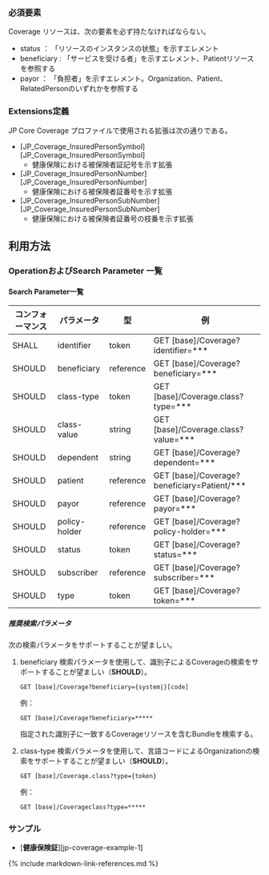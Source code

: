 
### 必須要素

Coverage リソースは、次の要素を必ず持たなければならない。

- status ： 「リソースのインスタンスの状態」を示すエレメント
- beneficiary : 「サービスを受ける者」を示すエレメント、Patientリソースを参照する
- payor ： 「負担者」を示すエレメント。Organization、Patient、RelatedPersonのいずれかを参照する

### Extensions定義

JP Core Coverage プロファイルで使用される拡張は次の通りである。
- [JP_Coverage_InsuredPersonSymbol][JP_Coverage_InsuredPersonSymbol]
    - 健康保険における被保険者証記号を示す拡張
- [JP_Coverage_InsuredPersonNumber][JP_Coverage_InsuredPersonNumber]
    - 健康保険における被保険者証番号を示す拡張
- [JP_Coverage_InsuredPersonSubNumber][JP_Coverage_InsuredPersonSubNumber]
    - 健康保険における被保険者証番号の枝番を示す拡張

## 利用方法

### OperationおよびSearch Parameter 一覧

#### Search Parameter一覧

| コンフォーマンス | パラメータ    | 型     | 例                                                           |
| ---------------- | ------------- | ------ | ------------------------------------------------------------ |
| SHALL            | identifier | token  | GET [base]/Coverage?identifier=***
| SHOULD           | beneficiary   | 	reference  | GET [base]/Coverage?beneficiary=*** |
| SHOULD           | class-type    | token | GET [base]/Coverage.class?type=*** |
| SHOULD           | class-value | string  | GET [base]/Coverage.class?value=*** |
| SHOULD           | dependent | string  | GET [base]/Coverage?dependent=*** |
| SHOULD           | patient | reference  | GET [base]/Coverage?beneficiary=Patient/*** |
| SHOULD           | payor | reference  | GET [base]/Coverage?payor=*** |
| SHOULD           | policy-holder | reference  | GET [base]/Coverage?policy-holder=*** |
| SHOULD           | status | token  | GET [base]/Coverage?status=*** |
| SHOULD           | subscriber | reference  | GET [base]/Coverage?subscriber=*** |
| SHOULD           | type | token  | GET [base]/Coverage?token=*** |

##### 推奨検索パラメータ

次の検索パラメータをサポートすることが望ましい。

1. beneficiary 検索パラメータを使用して、識別子によるCoverageの検索をサポートすることが望ましい（**SHOULD**）。

   ```
   GET [base]/Coverage?beneficiary={system|}[code]
   ```

   例：

   ```
   GET [base]/Coverage?beneficiary=*****
   ```

   指定された識別子に一致するCoverageリソースを含むBundleを検索する。
   
2. class-type 検索パラメータを使用して、言語コードによるOrganizationの検索をサポートすることが望ましい（**SHOULD**）。

   ```
   GET [base]/Coverage.class?type={token}
   ```

   例：

   ```
   GET [base]/Coverageclass?type=*****
   ```

### サンプル

* [**健康保険証**][jp-coverage-example-1]

{% include markdown-link-references.md %}

